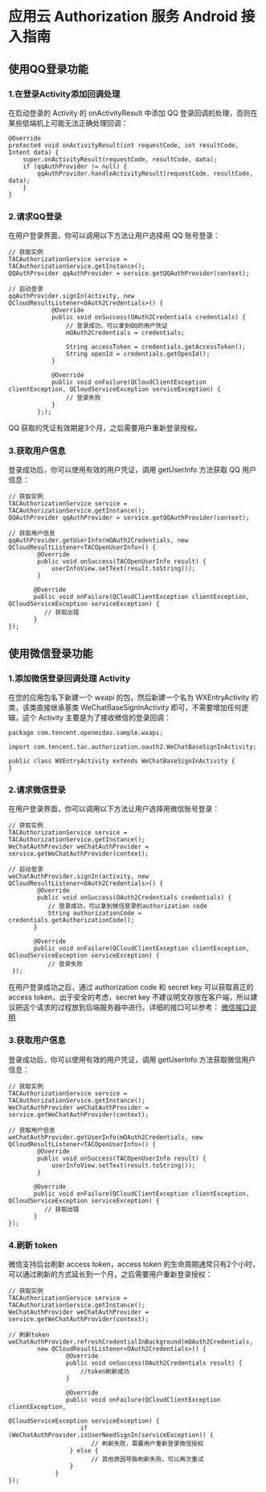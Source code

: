 # 应用云 Authorization 服务 Android 接入指南

## 使用QQ登录功能

### 1.在登录Activity添加回调处理

在启动登录的 Activity 的 onActivityResult 中添加 QQ 登录回调的处理，否则在某些低端机上可能无法正确处理回调：
 
```
@Override
protected void onActivityResult(int requestCode, int resultCode, Intent data) {
    super.onActivityResult(requestCode, resultCode, data);
    if (qqAuthProvider != null) {
        qqAuthProvider.handleActivityResult(requestCode, resultCode, data);
    }
}
```


### 2.请求QQ登录

在用户登录界面，你可以调用以下方法让用户选择用 QQ 账号登录：

```
// 获取实例
TACAuthorizationService service = TACAuthorizationService.getInstance();
QQAuthProvider qqAuthProvider = service.getQQAuthProvider(context);

// 启动登录
qqAuthProvider.signIn(activity, new QCloudResultListener<OAuth2Credentials>() {
            @Override
            public void onSuccess(OAuth2Credentials credentials) {
                // 登录成功，可以拿到QQ的用户凭证
                mOAuth2Credentials = credentials;
                
                String accessToken = credentials.getAccessToken();
                String openId = credentials.getOpenId();
            }

            @Override
            public void onFailure(QCloudClientException clientException, QCloudServiceException serviceException) {
                // 登录失败
            }
        };);
```

QQ 获取的凭证有效期是3个月，之后需要用户重新登录授权。


### 3.获取用户信息

登录成功后，你可以使用有效的用户凭证，调用 getUserInfo 方法获取 QQ 用户信息：
 
```
// 获取实例
TACAuthorizationService service = TACAuthorizationService.getInstance();
QQAuthProvider qqAuthProvider = service.getQQAuthProvider(context);

// 获取用户信息
qqAuthProvider.getUserInfo(mOAuth2Credentials, new QCloudResultListener<TACOpenUserInfo>() {
      	@Override
      	public void onSuccess(TACOpenUserInfo result) {
      		userInfoView.setText(result.toString());
      	}

       @Override
       public void onFailure(QCloudClientException clientException, QCloudServiceException serviceException) {
          // 获取出错
       }
});
```

## 使用微信登录功能

### 1.添加微信登录回调处理 Activity

在您的应用包名下新建一个 wxapi 的包，然后新建一个名为 WXEntryActivity 的类，该类直接继承基类 WeChatBaseSignInActivity 即可，不需要增加任何逻辑，这个 Activity 主要是为了接收微信的登录回调：
 
```
package com.tencent.openmidas.sample.wxapi;

import com.tencent.tac.authorization.oauth2.WeChatBaseSignInActivity;

public class WXEntryActivity extends WeChatBaseSignInActivity {
}
```

### 2.请求微信登录

在用户登录界面，你可以调用以下方法让用户选择用微信账号登录：

```
// 获取实例
TACAuthorizationService service = TACAuthorizationService.getInstance();
WeChatAuthProvider weChatAuthProvider = service.getWeChatAuthProvider(context);

// 启动登录
weChatAuthProvider.signIn(activity, new QCloudResultListener<OAuth2Credentials>() {
      	@Override
      	public void onSuccess(OAuth2Credentials credentials) {
           // 登录成功，可以拿到微信登录的authorization code
           String authorizationCode = credentials.getAuthorizationCode();
       }

       @Override
       public void onFailure(QCloudClientException clientException, QCloudServiceException serviceException) {
           // 登录失败
 });
```

在用户登录成功之后，通过 authorization code 和 secret key 可以获取真正的 access token，出于安全的考虑，secret key 不建议明文存放在客户端，所以建议把这个请求的过程放到后端服务器中进行。详细的接口可以参考：
[微信接口说明](https://open.weixin.qq.com/cgi-bin/showdocument?action=dir_list&t=resource/res_list&verify=1&id=open1419317853&token=&lang=zh_CN)

### 3.获取用户信息

登录成功后，你可以使用有效的用户凭证，调用 getUserInfo 方法获取微信用户信息：
 
```
// 获取实例
TACAuthorizationService service = TACAuthorizationService.getInstance();
WeChatAuthProvider weChatAuthProvider = service.getWeChatAuthProvider(context);

// 获取用户信息
weChatAuthProvider.getUserInfo(mOAuth2Credentials, new QCloudResultListener<TACOpenUserInfo>() {
      	@Override
      	public void onSuccess(TACOpenUserInfo result) {
      		userInfoView.setText(result.toString());
      	}

       @Override
       public void onFailure(QCloudClientException clientException, QCloudServiceException serviceException) {
          // 获取出错
       }
});
```


### 4.刷新 token

微信支持后台刷新 access token，access token 的生命周期通常只有2个小时，可以通过刷新的方式延长到一个月，之后需要用户重新登录授权：
 
```
// 获取实例
TACAuthorizationService service = TACAuthorizationService.getInstance();
WeChatAuthProvider weChatAuthProvider = service.getWeChatAuthProvider(context);

// 刷新token
weChatAuthProvider.refreshCredentialInBackground(mOAuth2Credentials,
        new QCloudResultListener<OAuth2Credentials>() {
        		@Override
             	public void onSuccess(OAuth2Credentials result) {
             		//token刷新成功
             	}

             	@Override
             	public void onFailure(QCloudClientException clientException,
                                                  QCloudServiceException serviceException) {
                	if (WeChatAuthProvider.isUserNeedSignIn(serviceException)) {
                       // 刷新失败，需要用户重新登录微信授权               
                 } else {
                       // 其他原因导致刷新失败，可以再次重试
                 }
             }
});
```

